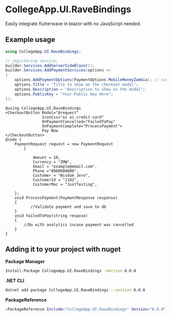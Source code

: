 # CollegeApp.UI.RaveBindings

Easily integrate flutterwave in blazor with no JavaScript needed.
## Example usage
```csharp
using CollegeApp.UI.RaveBindings;

// registering service;
builder.Services.AddServerSideBlazor();
builder.Services.AddPaymentServices(options =>
{
    options.AddPaymentOptions(PaymentOptions.MobileMoneyZambia); // can add multiple payment methods
    options.Title = "Title to show on the checkout modal";
    options.Description = "Description to show on the modal";
    options.PublicKey = "Your-Public Key Here";
});

```
```razor
@using CollegeApp.UI.RaveBindings
<CheckoutButton Model="@request" 
				IconCss="oi oi-credit-card" 
				OnPaymentCancelled="FailedToPay" 
				OnPaymentComplete="ProcessPayment">
				Pay Now
</CheckoutButton>
@code {
    PaymentRequest request = new PaymentRequest
        {

            Amount = 10,
            Currency = "ZMW",
            Email = "example@email.com",
            Phone ="0960000000",
            Customer = "Wisdom Jere",
            CustomerId = "1102",
            CustomerMac = "JustTesting",

    };
    void ProcessPayment(PaymentResponse response)
    {
           //Validate payment and save to db
    }
    void FailedToPay(string respose)
    {
        //Do with analytics incase payment was cancelled
    }
}
```
## Adding it to your project with nuget

**Package Manager**

```sh
Install-Package CollegeApp.UI.RaveBindings -Version 6.0.0
```

**.NET CLI**

```sh
dotnet add package CollegeApp.UI.RaveBindings --version 6.0.0
```
**PackageReference**

```sh
<PackageReference Include="CollegeApp.UI.RaveBindings" Version="6.0.0" />
```

